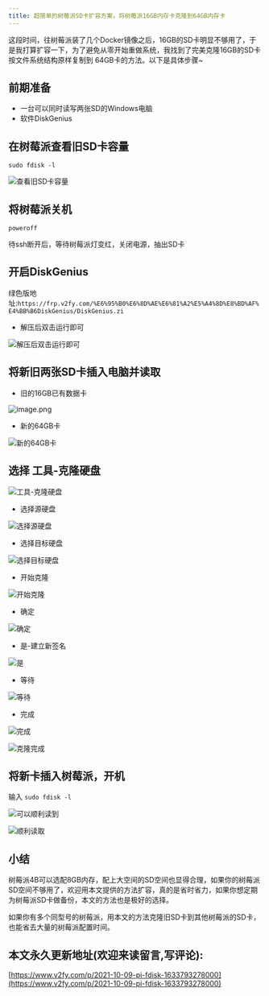 ```yaml
---
title: 超简单的树莓派SD卡扩容方案，将树莓派16GB内存卡克隆到64GB内存卡
---
```




这段时间，往树莓派装了几个Docker镜像之后，16GB的SD卡明显不够用了，于是我打算扩容一下，为了避免从零开始重做系统，我找到了完美克隆16GB的SD卡 按文件系统结构原样复制到 64GB卡的方法。以下是具体步骤~

## 前期准备

- 一台可以同时读写两张SD的Windows电脑
-  软件DiskGenius 

## 在树莓派查看旧SD卡容量

`sudo fdisk -l`


![查看旧SD卡容量](https://cdn.fangyuanxiaozhan.com/assets/16337933368972ZwrQmP2.png)

## 将树莓派关机

```
poweroff
```

待ssh断开后，等待树莓派灯变红，关闭电源，抽出SD卡


## 开启DiskGenius

绿色版地址:`https://frp.v2fy.com/%E6%95%B0%E6%8D%AE%E6%81%A2%E5%A4%8D%E8%BD%AF%E4%BB%B6DiskGenius/DiskGenius.zi`


- 解压后双击运行即可

![解压后双击运行即可](https://cdn.fangyuanxiaozhan.com/assets/1633793336910cCaFD341.png)


## 将新旧两张SD卡插入电脑并读取


- 旧的16GB已有数据卡

![image.png](https://cdn.fangyuanxiaozhan.com/assets/1633793336904hrZXBFx3.png)

- 新的64GB卡


![新的64GB卡](https://cdn.fangyuanxiaozhan.com/assets/1633793336907XF8KBkmw.png)

## 选择 工具-克隆硬盘


![工具-克隆硬盘](https://cdn.fangyuanxiaozhan.com/assets/1633793336901WQ52JMXE.png)

- 选择源硬盘

![选择源硬盘](https://cdn.fangyuanxiaozhan.com/assets/1633793336747T0CjGAie.png)

- 选择目标硬盘


![选择目标硬盘](https://cdn.fangyuanxiaozhan.com/assets/1633793336909s07tnebw.png)

- 开始克隆

![开始克隆](https://cdn.fangyuanxiaozhan.com/assets/16337933369050HMKF2t4.png)

- 确定

![确定](https://cdn.fangyuanxiaozhan.com/assets/1633793336896pjbpZN04.png)

- 是-建立新签名

![是](https://cdn.fangyuanxiaozhan.com/assets/1633793336899s6kd4Ah7.png)


- 等待

![等待](https://cdn.fangyuanxiaozhan.com/assets/1633793336894S2i5crEQ.png)


- 完成

![完成](https://cdn.fangyuanxiaozhan.com/assets/1633793336903k6pMTyic.png)

![克隆完成](https://cdn.fangyuanxiaozhan.com/assets/16337933369024EJaeP8h.png)


## 将新卡插入树莓派，开机

输入 `sudo fdisk -l`

![可以顺利读到](https://cdn.fangyuanxiaozhan.com/assets/1633793336898WRMT4H8h.png)

![顺利读取](https://cdn.fangyuanxiaozhan.com/assets/1633793336906dYc1k4NG.png)




## 小结

树莓派4B可以选配8GB内存，配上大空间的SD空间也显得合理，如果你的树莓派SD空间不够用了，欢迎用本文提供的方法扩容，真的是省时省力，如果你想定期为树莓派SD卡做备份，本文的方法也是极好的选择。

如果你有多个同型号的树莓派，用本文的方法克隆旧SD卡到其他树莓派的SD卡，也能省去大量的树莓派配置时间。





## 本文永久更新地址(欢迎来读留言,写评论):

[https://www.v2fy.com/p/2021-10-09-pi-fdisk-1633793278000](https://www.v2fy.com/p/2021-10-09-pi-fdisk-1633793278000)
